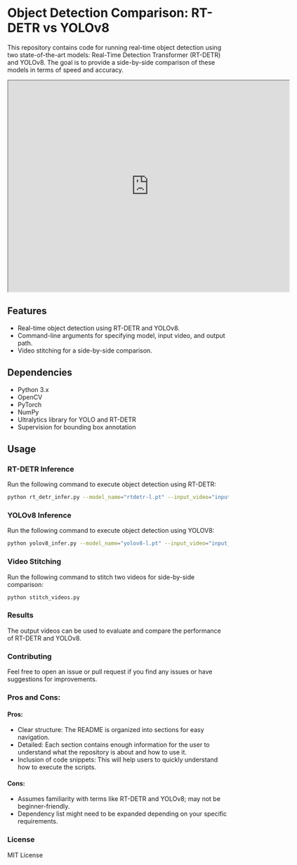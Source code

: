 # Object Detection Comparison: RT-DETR vs YOLOv8

This repository contains code for running real-time object detection using two state-of-the-art models: Real-Time Detection Transformer (RT-DETR) and YOLOv8. The goal is to provide a side-by-side comparison of these models in terms of speed and accuracy.

<iframe src="https://drive.google.com/file/d/1fwv_Xrq2x95FiCdLYlVWT43TQgKUC2W8/preview" width="640" height="480"></iframe>

## Features

- Real-time object detection using RT-DETR and YOLOv8.
- Command-line arguments for specifying model, input video, and output path.
- Video stitching for a side-by-side comparison.

## Dependencies

- Python 3.x
- OpenCV
- PyTorch
- NumPy
- Ultralytics library for YOLO and RT-DETR
- Supervision for bounding box annotation

## Usage

### RT-DETR Inference

Run the following command to execute object detection using RT-DETR:

```bash
python rt_detr_infer.py --model_name="rtdetr-l.pt" --input_video="input_video.mp4" --output_path="output_video_rt-detr-l.avi"
```
### YOLOv8 Inference

Run the following command to execute object detection using YOLOV8:

```bash
python yolov8_infer.py --model_name="yolov8-l.pt" --input_video="input_video.mp4" --output_path="output_video_yolov8-l.avi"
```
### Video Stitching

Run the following command to stitch two videos for side-by-side comparison:

```bash
python stitch_videos.py
```
### Results

The output videos can be used to evaluate and compare the performance of RT-DETR and YOLOv8.

### Contributing

Feel free to open an issue or pull request if you find any issues or have suggestions for improvements.

### Pros and Cons:

#### Pros:

- Clear structure: The README is organized into sections for easy navigation.
- Detailed: Each section contains enough information for the user to understand what the repository is about and how to use it.
- Inclusion of code snippets: This will help users to quickly understand how to execute the scripts.

#### Cons:

- Assumes familiarity with terms like RT-DETR and YOLOv8; may not be beginner-friendly.
- Dependency list might need to be expanded depending on your specific requirements.

### License

MIT License


